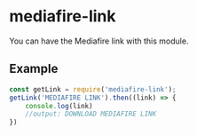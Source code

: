 # mediafire-link
You can have the Mediafire link with this module.
## Example
```js
const getLink = require('mediafire-link');
getLink('MEDIAFIRE LINK').then((link) => {
    console.log(link)
    //output: DOWNLOAD MEDIAFIRE LINK
})
```
